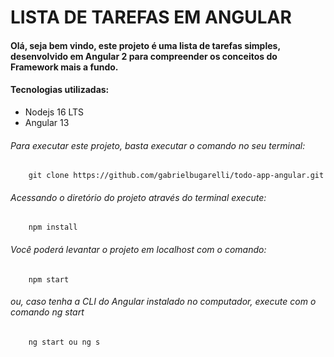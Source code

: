 # LISTA DE TAREFAS EM ANGULAR
#### Olá, seja bem vindo, este projeto é uma lista de tarefas simples, desenvolvido em Angular 2 para compreender os conceitos do Framework mais a fundo.

#### Tecnologias utilizadas:
 - Nodejs 16 LTS
 - Angular 13

###### Para executar este projeto, basta executar o comando no seu terminal:
```
	git clone https://github.com/gabrielbugarelli/todo-app-angular.git
```

###### Acessando o diretório do projeto através do terminal execute:
```
	npm install
```

###### Você poderá levantar o projeto em localhost com o comando:
```
	npm start
```

###### ou, caso tenha a CLI do Angular instalado no computador, execute com o comando *ng start*
```
	ng start ou ng s
```
